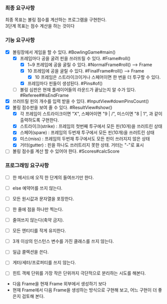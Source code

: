 ### 최종 요구사항

최종 목표는 볼링 점수를 계산하는 프로그램을 구현한다.  
3단계 목표는 점수 계산을 하는 것이다

### 기능 요구사항

- [X] 볼링장에서 게임을 할 수 있다. #BowlingGame#main()
    - [x] 프레임마다 공을 굴려 핀을 쓰러뜨릴 수 있다. #Frame#roll()
        - [x] 1~9 프레임에 공을 굴릴 수 있다. #NormalFrame#roll() --> Frame
        - [x] 10 프레임에 공을 굴릴 수 있다. #FinalFrame#roll()  --> Frame
            - [x] 10 프레임은 스트라이크이거나 스페어이면 한 번을 더 투구할 수 있다.
        - [x] 프레임마다 핀들이 생성된다. #Pins#of()
    - [ ] 볼링 심판은 현재 플레이어들의 라운드가 끝났는지 알 수가 있다. #Referee##isEndFrame  
- [x] 쓰러뜨릴 핀의 개수를 입력 받을 수 있다. #InputView#downPinsCount()
- [x] 볼링 점수판을 보여 줄 수 있다. #ResultView#show()
    - [x] 각 프레임이 스트라이크이면 "X", 스페어이면 "9 | /", 미스이면 "8 | 1", 과 같이 출력하도록 구현한다.
    - [x] 스트라이크(strike) : 프레임의 첫번째 투구에서 모든 핀(10개)을 쓰러트린 상태
    - [x] 스페어(spare) : 프레임의 두번재 투구에서 모든 핀(10개)을 쓰러트린 상태
    - [x] 미스(miss) : 프레임의 두번재 투구에서도 모든 핀이 쓰러지지 않은 상태
    - [x] 거터(gutter) : 핀을 하나도 쓰러트리지 못한 상태. 거터는 "-"로 표시

- [ ] 볼링 점수를 계산 할 수 있어야 한다. #Scores#calcScore

### 프로그래밍 요구사항

- [ ] 한 메서드에 오직 한 단계의 들여쓰기만 한다.
- [ ] else 예약어를 쓰지 않는다.
- [ ] 모든 원시값과 문자열을 포장한다.
- [ ] 한 줄에 점을 하나만 찍는다.
- [ ] 줄여쓰지 않는다(축약 금지).
- [ ] 모든 엔티티를 작게 유지한다.
- [ ] 3개 이상의 인스턴스 변수를 가진 클래스를 쓰지 않는다.
- [ ] 일급 콜렉션을 쓴다.
- [ ] 게터/세터/프로퍼티를 쓰지 않는다.
- [ ] 힌트 객체 단위를 가장 작은 단위까지 극단적으로 분리하는 시도를 해본다.


- 다음 Frame을 현재 Frame 외부에서 생성하기 보다
- 현재 Frame에서 다음 Frame을 생성하는 방식으로 구현해 보고, 어느 구현이 더 좋은지 검토해 본다.